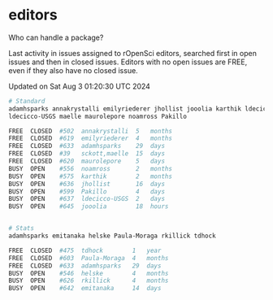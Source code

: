 # editors

Who can handle a package?

Last activity in issues assigned to rOpenSci editors, searched first in open
issues and then in closed issues. Editors with no open issues are FREE, even if
they also have no closed issue.


Updated on Sat Aug 3 01:20:30 UTC 2024

```bash
# Standard
adamhsparks annakrystalli emilyriederer jhollist jooolia karthik ldecicco
ldecicco-USGS maelle maurolepore noamross Pakillo

FREE  CLOSED  #502  annakrystalli  5   months
FREE  CLOSED  #619  emilyriederer  4   months
FREE  CLOSED  #633  adamhsparks    29  days
FREE  CLOSED  #39   sckott,maelle  15  days
FREE  CLOSED  #620  maurolepore    5   days
BUSY  OPEN    #556  noamross       2   months
BUSY  OPEN    #575  karthik        2   months
BUSY  OPEN    #636  jhollist       16  days
BUSY  OPEN    #599  Pakillo        4   days
BUSY  OPEN    #637  ldecicco-USGS  2   days
BUSY  OPEN    #645  jooolia        18  hours


# Stats
adamhsparks emitanaka helske Paula-Moraga rkillick tdhock

FREE  CLOSED  #475  tdhock        1   year
FREE  CLOSED  #603  Paula-Moraga  4   months
FREE  CLOSED  #633  adamhsparks   29  days
BUSY  OPEN    #546  helske        4   months
BUSY  OPEN    #626  rkillick      4   months
BUSY  OPEN    #642  emitanaka     14  days
```
